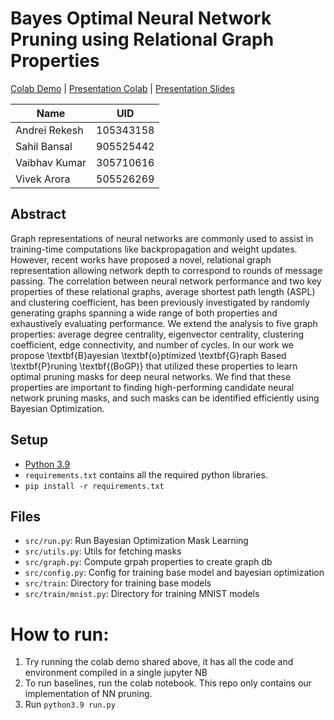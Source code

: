 # Bayes Optimal Neural Network Pruning using Relational Graph Properties

[Colab Demo](https://colab.research.google.com/drive/1fvqSHSYt41NxZ1jcPamPrhv-l0jFQ0ts?usp=sharing) | [Presentation Colab](https://github.com/yichousun/Spring2022_CS249_GNN/blob/main/Course_Project/Group15_NN_Pruning_via_Relational_Graph/Vector_Bayesian_Opimization.ipynb) | [Presentation Slides](https://docs.google.com/presentation/d/1gqfWB3UVYjL8rVKUo8p64ba-yEdD2MGkyxg_0BZdEXo/edit?usp=sharing)

| Name       | UID |
|---------------|----------|
| Andrei Rekesh |   105343158  |
| Sahil Bansal | 905525442     |
| Vaibhav Kumar | 305710616 |
| Vivek Arora   | 505526269 |

## Abstract
Graph representations of neural networks are commonly used to assist in training-time computations like backpropagation and weight updates. However, recent works have proposed a novel, relational graph representation allowing network depth to correspond to rounds of message passing. The correlation between neural network performance and two key properties of these relational graphs, average shortest path length (ASPL) and clustering coefficient, has been previously investigated by randomly generating graphs spanning a wide range of both properties and exhaustively evaluating performance. We extend the analysis to five graph properties: average degree centrality, eigenvector centrality, clustering coefficient, edge connectivity, and number of cycles. In our work we propose \textbf{B}ayesian \textbf{o}ptimized \textbf{G}raph Based \textbf{P}runing \textbf{(BoGP)} that utilized these properties to learn optimal pruning masks for deep neural networks. We find that these properties are important to finding high-performing candidate neural network pruning masks, and such masks can be identified efficiently using Bayesian Optimization.

## Setup
- [Python 3.9](https://www.python.org/)
- `requirements.txt` contains all the required python libraries.  
- `pip install -r requirements.txt`

## Files
- `src/run.py`: Run Bayesian Optimization Mask Learning
- `src/utils.py`: Utils for fetching masks
- `src/graph.py`: Compute grpah properties to create graph db
- `src/config.py`: Config for training base model and bayesian optimization
- `src/train`: Directory for training base models
- `src/train/mnist.py`: Directory for training MNIST models

# How to run:
1. Try running the colab demo shared above, it has all the code and environment compiled in a single jupyter NB
2. To run baselines, run the colab notebook. This repo only contains our implementation of NN pruning.
5. Run `python3.9 run.py`